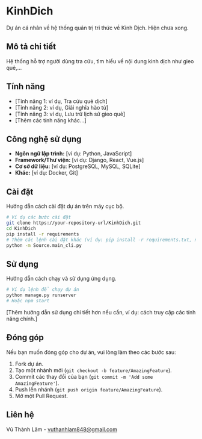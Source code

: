 # KinhDich
Dự án cá nhân về hệ thống quản trị tri thức về Kinh Dịch. Hiện chưa xong.

## Mô tả chi tiết

Hệ thống hỗ trợ người dùng tra cứu, tìm hiểu về nội dung kinh dịch như gieo quẻ,...

## Tính năng

*   [Tính năng 1: ví dụ, Tra cứu quẻ dịch]
*   [Tính năng 2: ví dụ, Giải nghĩa hào từ]
*   [Tính năng 3: ví dụ, Lưu trữ lịch sử gieo quẻ]
*   [Thêm các tính năng khác...]

## Công nghệ sử dụng

*   **Ngôn ngữ lập trình:** [ví dụ: Python, JavaScript]
*   **Framework/Thư viện:** [ví dụ: Django, React, Vue.js]
*   **Cơ sở dữ liệu:** [ví dụ: PostgreSQL, MySQL, SQLite]
*   **Khác:** [ví dụ: Docker, Git]

## Cài đặt

Hướng dẫn cách cài đặt dự án trên máy cục bộ.

```bash
# Ví dụ các bước cài đặt
git clone https://your-repository-url/KinhDich.git
cd KinhDich
pip install -r requirements
# Thêm các lệnh cài đặt khác (ví dụ: pip install -r requirements.txt, npm install)
python -m Source.main_cli.py
```

## Sử dụng

Hướng dẫn cách chạy và sử dụng ứng dụng.

```bash
# Ví dụ lệnh để chạy dự án
python manage.py runserver
# Hoặc npm start
```

[Thêm hướng dẫn sử dụng chi tiết hơn nếu cần, ví dụ: cách truy cập các tính năng chính.]

## Đóng góp

Nếu bạn muốn đóng góp cho dự án, vui lòng làm theo các bước sau:

1.  Fork dự án.
2.  Tạo một nhánh mới (`git checkout -b feature/AmazingFeature`).
3.  Commit các thay đổi của bạn (`git commit -m 'Add some AmazingFeature'`).
4.  Push lên nhánh (`git push origin feature/AmazingFeature`).
5.  Mở một Pull Request.


## Liên hệ
Vũ Thành Lâm - vuthanhlam848@gmail.com
